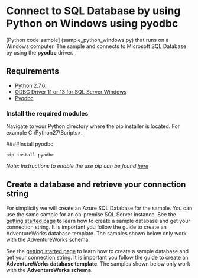 # Connect to SQL Database by using Python on Windows using pyodbc


[Python code sample] (sample_python_windows.py) that runs on a Windows computer. The sample and connects to Microsoft SQL Database by using the **pyodbc** driver.


## Requirements


- [Python 2.7.6](https://www.python.org/download/releases/2.7.6/).
- [ODBC Driver 11 or 13 for SQL Server Windows](https://www.microsoft.com/en-us/download/details.aspx?id=50420)
- [Pyodbc](https://pypi.python.org/pypi/pyodbc/3.0.10)

### Install the required modules

Navigate to your Python directory where the pip installer is located. For example C:\Python27\Scripts>. 

####Install pyodbc

    pip install pyodbc

*Note: Instructions to enable the use pip can be found [here](http://stackoverflow.com/questions/4750806/how-to-install-pip-on-windows)*


## Create a database and retrieve your connection string

For simplicity we will create an Azure SQL Database for the sample. You can use the same sample for an on-premise SQL Server instance. See the [getting started page](http://azure.microsoft.com/documentation/articles/sql-database-get-started/) to learn how to create a sample database and get your connection string. It is important you follow the guide to create an AdventureWorks database template. The samples shown below only work with the AdventureWorks schema. 

See the [getting started page](http://azure.microsoft.com/documentation/articles/sql-database-get-started/) to learn how to create a sample database and get your connection string. It is important you follow the guide to create an **AdventureWorks database template**. The samples shown below only work with the **AdventureWorks schema**. 
